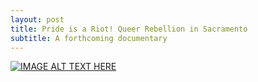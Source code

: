 ```yaml
---
layout: post
title: Pride is a Riot! Queer Rebellion in Sacramento
subtitle: A forthcoming documentary
---
```


[![IMAGE ALT TEXT HERE](https://img.youtube.com/watch?v=YNzKfEEsmqk/0.jpg)](https://www.youtube.com/watch?v=YNzKfEEsmqk)
